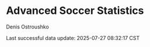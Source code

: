 # Advanced Soccer Statistics
Denis Ostroushko

<!-- gfm -->

Last successful data update: 2025-07-27 08:32:17 CST
